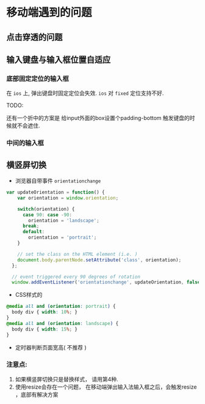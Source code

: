 # 移动端遇到的问题



## 点击穿透的问题



## 输入键盘与输入框位置自适应

### 底部固定定位的输入框

在 `ios` 上, 弹出键盘时固定定位会失效. `ios` 对 `fixed` 定位支持不好.

TODO:

还有一个折中的方案是 给input外面的box设置个padding-bottom 触发键盘的时候就不会遮住.

### 中间的输入框



## 横竖屏切换

+ 浏览器自带事件 `orientationchange` 

```js
var updateOrientation = function() {
    var orientation = window.orientation;

    switch(orientation) {
      case 90: case -90:
        orientation = 'landscape';
      break;
      default:
        orientation = 'portrait';
    }

    // set the class on the HTML element (i.e. )
    document.body.parentNode.setAttribute('class', orientation);
  };

  // event triggered every 90 degrees of rotation
  window.addEventListener('orientationchange', updateOrientation, false);
```

+ CSS样式的

```css
@media all and (orientation: portrait) {
  body div { width: 10%; }
}
@media all and (orientation: landscape) {
  body div { width: 15%; }
}
```

+ 定时器判断页面宽高( 不推荐 )

### 注意点:

1. 如果横竖屏切换只是替换样式， 请用第4种.
2. 使用resize会存在一个问题， 在移动端弹出输入法输入框之后，会触发resize ，底部有解决方案